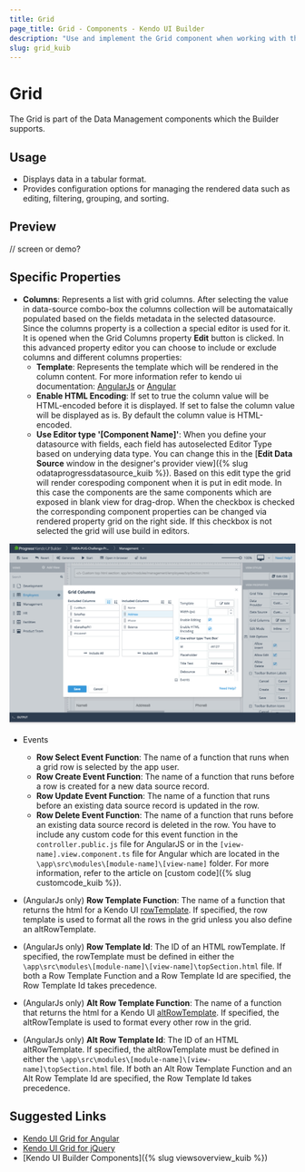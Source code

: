 ```yaml
---
title: Grid
page_title: Grid - Components - Kendo UI Builder
description: "Use and implement the Grid component when working with the Kendo UI Builder tool for creating and managing Angular and AngularJS-based web applications."
slug: grid_kuib
---
```


# Grid

The Grid is part of the Data Management components which the Builder supports.

## Usage

* Displays data in a tabular format.
* Provides configuration options for managing the rendered data such as editing, filtering, grouping, and sorting.

## Preview

// screen or demo?

## Specific Properties

* **Columns**: Represents a list with grid columns. After selecting the value in data-source combo-box the columns collection will be automataically populated based on the fields metadata in the selected datasource. Since the columns property is a collection a special editor is used for it. It is opened when the Grid Columns property **Edit** button is clicked. In this advanced property editor you can choose to include or exclude columns and different columns properties:
    * **Template**: Represents the template which will be rendered in the column content. For more information refer to kendo ui documentation: [AngularJs](https://docs.telerik.com/kendo-ui/api/javascript/ui/grid/configuration/columns.template)  or [Angular](https://www.telerik.com/kendo-angular-ui/components/grid/columns/templates/)
    * **Enable HTML Encoding**: If set to true the column value will be HTML-encoded before it is displayed. If set to false the column value will be displayed as is. By default the column value is HTML-encoded.
    * **Use Editor type '[Component Name]'**: When you define your datasource with fields, each field has autoselected Editor Type based on underying data type. You can change this in the [**Edit Data Source** window in the designer's provider view]({% slug odataprogressdatasource_kuib %}). Based on this edit type the grid will render corespoding component when it is put in edit mode. In this case the components are the same components which are exposed in blank view for drag-drop. When the checkbox is checked the corresponding component properties can be changed via rendered property grid on the right side. If this checkbox is not selected the grid will use build in editors.

<img src="../images/kuib-grid-columns.png" class="img-responsive" alt="Login view"/>

* Events
    * **Row Select Event Function**: The name of a function that runs when a grid row is selected by the app user.
    * **Row Create Event Function**: The name of a function that runs before a row is created for a new data source record.
    * **Row Update Event Function**: The name of a function that runs before an existing data source record is updated in the row.
    * **Row Delete Event Function**: The name of a function that runs before an existing data source record is deleted in the row.
You have to include any custom code for this event function in the `controller.public.js` file for AngularJS or in the `[view-name].view.component.ts` file for Angular which are located in the `\app\src\modules\[module-name]\[view-name]` folder. For more information, refer to the article on [custom code]({% slug customcode_kuib %}).

* (AngularJs only) **Row Template Function**: The name of a function that returns the html for a Kendo UI [rowTemplate](https://docs.telerik.com/kendo-ui/api/javascript/ui/grid/configuration/rowtemplate). If specified, the row template is used to format all the rows in the grid unless you also define an altRowTemplate.
* (AngularJs only) **Row Template Id**:  The ID of an HTML rowTemplate. If specified, the rowTemplate must be defined in either the `\app\src\modules\[module-name]\[view-name]\topSection.html` file. If both a Row Template Function and a Row Template Id are specified, the Row Template Id takes precedence.
* (AngularJs only) **Alt Row Template Function**: The name of a function that returns the html for a Kendo UI [altRowTemplate](https://docs.telerik.com/kendo-ui/api/javascript/ui/grid/configuration/altrowtemplate). If specified, the altRowTemplate is used to format every other row in the grid.
* (AngularJs only) **Alt Row Template Id**: The ID of an HTML altRowTemplate. If specified, the altRowTemplate must be defined in either the `\app\src\modules\[module-name]\[view-name]\topSection.html` file. If both an Alt Row Template Function and an Alt Row Template Id are specified, the Row Template Id takes precedence.


## Suggested Links

* [Kendo UI Grid for Angular](https://www.telerik.com/kendo-angular-ui/components/grid/)
* [Kendo UI Grid for jQuery](https://demos.telerik.com/kendo-ui/grid/index)
* [Kendo UI Builder Components]({% slug viewsoverview_kuib %})
